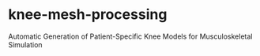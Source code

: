 # knee-mesh-processing
Automatic Generation of Patient-Specific Knee Models for Musculoskeletal Simulation
